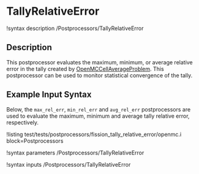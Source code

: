 # TallyRelativeError

!syntax description /Postprocessors/TallyRelativeError

## Description

This postprocessor evaluates the maximum, minimum, or average relative error in the
tally created by [OpenMCCellAverageProblem](/problems/OpenMCCellAverageProblem.md).
This postprocessor can be used to monitor statistical convergence of the tally.

## Example Input Syntax

Below, the `max_rel_err`, `min_rel_err` and `avg_rel_err` postprocessors are used to
evaluate the maximum, minimum and average tally relative error, respectively.

!listing test/tests/postprocessors/fission_tally_relative_error/openmc.i
  block=Postprocessors

!syntax parameters /Postprocessors/TallyRelativeError

!syntax inputs /Postprocessors/TallyRelativeError
